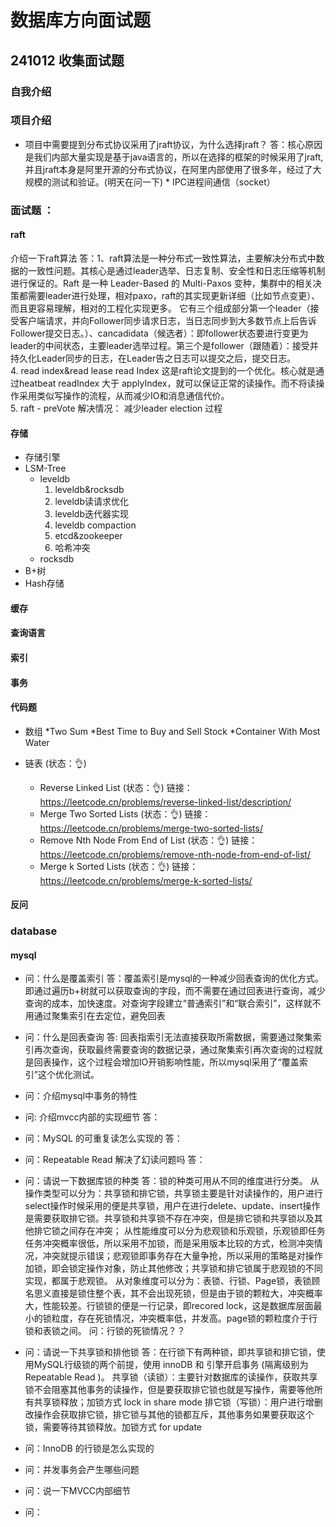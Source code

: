 # 数据库方向面试题  
## 241012 收集面试题 
### 自我介绍  
### 项目介绍 
* 项目中需要提到分布式协议采用了jraft协议，为什么选择jraft？ 
答：核心原因是我们内部大量实现是基于java语言的，所以在选择的框架的时候采用了jraft, 并且jraft本身是阿里开源的分布式协议，在阿里内部使用了很多年，经过了大规模的测试和验证。(明天在问一下)  * IPC进程间通信（socket）  
### 面试题 ：
#### raft 
介绍一下raft算法 
答：1、raft算法是一种分布式一致性算法，主要解决分布式中数据的一致性问题。其核心是通过leader选举、日志复制、安全性和日志压缩等机制进行保证的。Raft 是一种 Leader-Based 的 Multi-Paxos 变种，集群中的相关决策都需要leader进行处理，相对paxo，raft的其实现更新详细（比如节点变更）、而且更容易理解，相对的工程化实现更多。  它有三个组成部分第一个leader（接受客户端请求，并向Follower同步请求日志，当日志同步到大多数节点上后告诉Follower提交日志。）、cancadidata（候选者）：即follower状态要进行变更为leader的中间状态，主要leader选举过程。第三个是follower（跟随着）：接受并持久化Leader同步的日志，在Leader告之日志可以提交之后，提交日志。    
4. read index&amp;read lease read Index 这是raft论文提到的一个优化。核心就是通过heatbeat readIndex 大于 applyIndex，就可以保证正常的读操作。而不将读操作采用类似写操作的流程，从而减少IO和消息通信代价。  
5. raft - preVote 解决情况： 减少leader election 过程  

#### 存储

*  存储引擎
  * LSM-Tree
    * leveldb
      1. leveldb&amp;rocksdb 
      2. leveldb读请求优化 
      3. leveldb迭代器实现 
      4. leveldb compaction 
      5. etcd&amp;zookeeper 
      6. 哈希冲突 
    * rocksdb
  * B+树
  * Hash存储

#### 缓存

#### 查询语言

#### 索引

#### 事务


#### 代码题

* 数组
  *Two Sum
  *Best Time to Buy and Sell Stock
  *Container With Most Water

* 链表 (状态：👌) 
  * Reverse Linked List (状态：👌) 链接： https://leetcode.cn/problems/reverse-linked-list/description/
  * Merge Two Sorted Lists (状态：👌)  链接： https://leetcode.cn/problems/merge-two-sorted-lists/ 
  * Remove Nth Node From End of List (状态：👌)  链接：https://leetcode.cn/problems/remove-nth-node-from-end-of-list/
  * Merge k Sorted Lists (状态：👌)  链接： https://leetcode.cn/problems/merge-k-sorted-lists/


#### 反问


### database
#### mysql
* 问：什么是覆盖索引
  答：覆盖索引是mysql的一种减少回表查询的优化方式。即通过遍历b+树就可以获取查询的字段，而不需要在通过回表进行查询，减少查询的成本，加快速度。对查询字段建立“普通索引”和“联合索引”，这样就不用通过聚集索引在去定位，避免回表

* 问：什么是回表查询
  答: 回表指索引无法直接获取所需数据，需要通过聚集索引再次查询，获取最终需要查询的数据记录，通过聚集索引再次查询的过程就是回表操作，这个过程会增加IO开销影响性能，所以mysql采用了“覆盖索引”这个优化测试。

* 问：介绍mysql中事务的特性

* 问: 介绍mvcc内部的实现细节
  答：

* 问：MySQL 的可重复读怎么实现的
  答：

* 问：Repeatable Read 解决了幻读问题吗
  答：

* 问：请说⼀下数据库锁的种类
  答：锁的种类可用从不同的维度进行分类。
  从操作类型可以分为：共享锁和排它锁，共享锁主要是针对读操作的，用户进行select操作时候采用的便是共享锁，用户在进行delete、update、insert操作是需要获取排它锁。共享锁和共享锁不存在冲突，但是排它锁和共享锁以及其他排它锁之间存在冲突；
  从性能维度可以分为悲观锁和乐观锁，乐观锁即任务任务冲突概率很低，所以采用不加锁，而是采用版本比较的方式，检测冲突情况，冲突就提示错误；悲观锁即事务存在大量争抢，所以采用的策略是对操作加锁，即会锁定操作对象，防止其他修改；共享锁和排它锁属于悲观锁的不同实现，都属于悲观锁。
  从对象维度可以分为：表锁、行锁、Page锁，表锁顾名思义直接是锁住整个表，其不会出现死锁，但是由于锁的颗粒大，冲突概率大，性能较差。行锁锁的便是一行记录，即recored lock，这是数据库层面最小的锁粒度，存在死锁情况，冲突概率低，并发高。page锁的颗粒度介于行锁和表锁之间。
  问：行锁的死锁情况？？

* 问：请说⼀下共享锁和排他锁
  答：在行锁下有两种锁，即共享锁和排它锁，使用MySQL⾏级锁的两个前提，使⽤ innoDB 和 引擎开启事务 (隔离级别为 Repeatable Read )。
  共享锁（读锁）：主要针对数据库的读操作，获取共享锁不会阻塞其他事务的读操作，但是要获取排它锁也就是写操作，需要等他所有共享锁释放；加锁方式 lock in share mode 
  排它锁（写锁）：用户进行增删改操作会获取排它锁，排它锁与其他的锁都互斥，其他事务如果要获取这个锁，需要等待其锁释放。加锁方式  for update

* 问：InnoDB 的⾏锁是怎么实现的

* 问：并发事务会产⽣哪些问题

* 问：说⼀下MVCC内部细节


* 问：